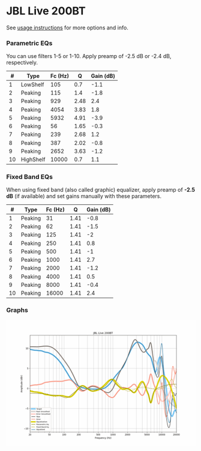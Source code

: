 # JBL Live 200BT
See [usage instructions](https://github.com/jaakkopasanen/AutoEq#usage) for more options and info.

### Parametric EQs
You can use filters 1-5 or 1-10. Apply preamp of -2.5 dB or -2.4 dB, respectively.

|   # | Type      |   Fc (Hz) |    Q |   Gain (dB) |
|-----|-----------|-----------|------|-------------|
|   1 | LowShelf  |       105 | 0.7  |        -1.1 |
|   2 | Peaking   |       115 | 1.4  |        -1.8 |
|   3 | Peaking   |       929 | 2.48 |         2.4 |
|   4 | Peaking   |      4054 | 3.83 |         1.8 |
|   5 | Peaking   |      5932 | 4.91 |        -3.9 |
|   6 | Peaking   |        56 | 1.65 |        -0.3 |
|   7 | Peaking   |       239 | 2.68 |         1.2 |
|   8 | Peaking   |       387 | 2.02 |        -0.8 |
|   9 | Peaking   |      2652 | 3.63 |        -1.2 |
|  10 | HighShelf |     10000 | 0.7  |         1.1 |

### Fixed Band EQs
When using fixed band (also called graphic) equalizer, apply preamp of **-2.5 dB** (if available) and set gains manually with these parameters.

|   # | Type    |   Fc (Hz) |    Q |   Gain (dB) |
|-----|---------|-----------|------|-------------|
|   1 | Peaking |        31 | 1.41 |        -0.8 |
|   2 | Peaking |        62 | 1.41 |        -1.5 |
|   3 | Peaking |       125 | 1.41 |        -2   |
|   4 | Peaking |       250 | 1.41 |         0.8 |
|   5 | Peaking |       500 | 1.41 |        -1   |
|   6 | Peaking |      1000 | 1.41 |         2.7 |
|   7 | Peaking |      2000 | 1.41 |        -1.2 |
|   8 | Peaking |      4000 | 1.41 |         0.5 |
|   9 | Peaking |      8000 | 1.41 |        -0.4 |
|  10 | Peaking |     16000 | 1.41 |         2.4 |

### Graphs
![](./JBL%20Live%20200BT.png)
